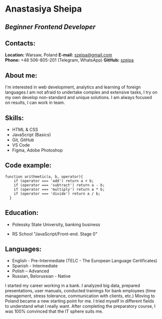 # Anastasiya Sheipa

## *Beginner Frontend Developer* 

## Contacts:
**Location:** Warsaw, Poland
**E-mail:** szejpa@gmail.com  
**Phone:** +48 506-805-201 (Telegram, WhatsApp)
**GitHub:** [szejpa](https://github.com/szejpa)

## About me:
I'm interested in web development, analytics and learning of foreign languages.I am not afraid to undertake complex and extensive tasks, I try on my own develop non-standard and unique solutions. I am always focused on results, I can work in team.

## Skills:
* HTML & CSS
* JavaScript (Basics)
* Git, GitHub
* VS Code
* Figma, Adobe Photoshop

## Code example:
```
function arithmetic(a, b, operator){
    if (operator === 'add') return a + b;
    if (operator === 'subtract') return a - b;
    if (operator === 'multiply') return a * b;
    if (operator === 'divide') return a / b;
  }
```
## Education:
 
* Polessky State University, banking business

* RS School "JavaScript/Front-end. Stage 0"


## Languages:
* English - Pre-Intermediate (TELC - The European Language Certificates)
* Spanish - Intermediate
* Polish – Advanced
* Russian, Belorussian - Native



I started my career working in a bank. I analyzed big data, prepared presentations, user manuals, conducted trainings for bank employees (time management, stress tolerance, communication with clients, etc.)
Moving to Poland became a new starting point for me. I tried myself in different fields to understand what I really want. After completing the preparatory course, I was 100% convinced that the IT sphere suits me.